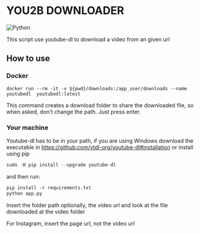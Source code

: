 # YOU2B DOWNLOADER

![Python](https://img.shields.io/badge/python-3670A0?style=for-the-badge&logo=python&logoColor=ffdd54)

This script use youtube-dl to download a video from an given url

## How to use

### Docker

```shell
docker run --rm -it -v ${pwd}/downloads:/app_user/downloads --name youtubedl  youtubedl:latest
```

This command creates a download folder to share the downloaded file, so when asked, don't change the path. Just press enter.

### Your machine

Youtube-dl has to be in your path, if you are using Windows download the executable in <https://github.com/ytdl-org/youtube-dl#installation> or install using pip

```python
sudo -H pip install --upgrade youtube-dl
```

and then run:

```python
pip install -r requirements.txt
python app.py
```

Insert the folder path optionally, the video url and look at the file downloaded at the video folder

For Instagram, insert the page url, not the video url
